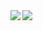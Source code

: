 <a href="https://github.com/YutaInouePH/github-readme-stats">
  <img align="left" src="https://github-readme-stats.vercel.app/api?username=YutaInouePH&count_private=true&show_icons=true" />
</a>
<a href="https://github.com/YutaInouePH/github-readme-stats">
  <img align="left" src="https://github-readme-stats.vercel.app/api/top-langs/?username=YutaInouePH" />
</a>
